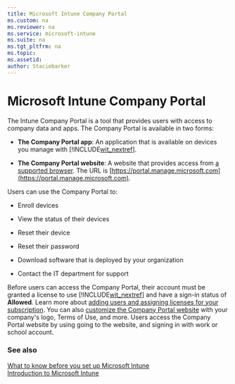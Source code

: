 ```yaml
---
title: Microsoft Intune Company Portal
ms.custom: na
ms.reviewer: na
ms.service: microsoft-intune
ms.suite: na
ms.tgt_pltfrm: na
ms.topic: 
ms.assetid: 
author: Staciebarker
---
```

# Microsoft Intune Company Portal

The Intune Company Portal is a tool that provides users with access to company data and apps. The Company Portal is available in two forms:

-   **The Company Portal app**: An application that is available on devices you manage with [!INCLUDE[wit_nextref](../Token/wit_nextref_md.md)].

-   **The Company Portal website**: A website that provides access from [a supported browser](http://technet.microsoft.com/library/dn646966.aspx#BKMK_SupportedBrowsers). The URL is [https://portal.manage.microsoft.com](https://portal.manage.microsoft.com).

Users can use the Company Portal to:

-   Enroll devices

-   View the status of their devices

-   Reset their device

-   Reset their password

-   Download software that is deployed by your organization

-   Contact the IT department for support

Before users can access the Company Portal, their account must be granted a license to use [!INCLUDE[wit_nextref](../Token/wit_nextref_md.md)] and have a sign-in status of **Allowed**. Learn more about [adding users and assigning licenses for your subscription](http://technet.microsoft.com/library/dn646983.aspx#BKMK_AddUsersAssignLicenses). You can also [customize the Company Portal website](http://technet.microsoft.com/library/dn646983.aspx#BKMK_ConfigureCompanyPortal) with your company's logo, Terms of Use, and more. Users access the Company Portal website by using going to the website, and signing in with work or school account.

### See also
[What to know before you set up Microsoft Intune](../Topic/What-to-know-before-setting-up-Microsoft-Intune.md)</br>[Introduction to Microsoft Intune](../Topic/Introduction-to-Microsoft-Intune.md)